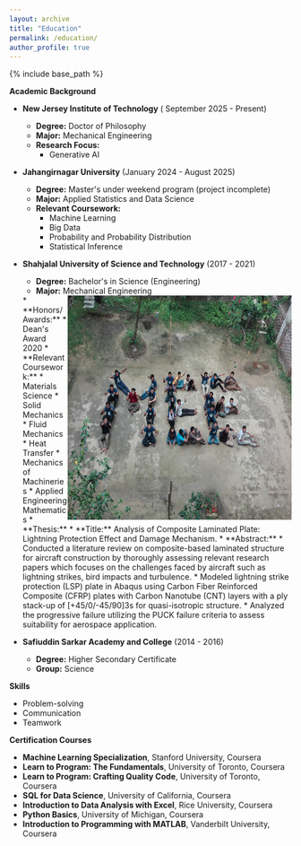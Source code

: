 ```yaml
---
layout: archive
title: "Education"
permalink: /education/
author_profile: true
---
```


{% include base_path %}
<!--
    [Mechanical Engineering](/images/MEE.jpg){: .align-right width = "50px" height="50"}
-->


**Academic Background**
* **New Jersey Institute of Technology** ( September 2025 - Present)
    * **Degree:** Doctor of Philosophy
    * **Major:** Mechanical Engineering
    * **Research Focus:**
        * Generative AI
 

* **Jahangirnagar University** (January 2024 - August 2025)
    * **Degree:** Master's under weekend program (project incomplete)
    * **Major:** Applied Statistics and Data Science
    * **Relevant Coursework:**
        * Machine Learning
        * Big Data
        * Probability and Probability Distribution
        * Statistical Inference

* **Shahjalal University of Science and Technology** (2017 - 2021)
    * **Degree:** Bachelor's in Science (Engineering)
    * **Major:** Mechanical Engineering
    <img align="right" width="400" height="400" src="/images/MEE.jpg">
    * **Honors/Awards:** 
        * Dean's Award 2020
    * **Relevant Coursework:**
        * Materials Science
        * Solid Mechanics
        * Fluid Mechanics
        * Heat Transfer
        * Mechanics of Machineries
        * Applied Engineering Mathematics
    * **Thesis:** 
        * **Title:**  Analysis of Composite Laminated Plate: Lightning Protection Effect and Damage Mechanism.
        * **Abstract:** 
        * Conducted a literature review on composite-based laminated structure for aircraft construction by thoroughly assessing relevant research papers which focuses on the challenges faced by aircraft such as lightning strikes, bird impacts and turbulence.
        * Modeled lightning strike protection (LSP) plate in Abaqus using Carbon Fiber Reinforced Composite (CFRP) plates with Carbon Nanotube (CNT) layers with a ply stack-up of [+45/0/-45/90]3s for quasi-isotropic structure.
        * Analyzed the progressive failure utilizing the PUCK failure criteria to assess suitability for aerospace application.


* **Safiuddin Sarkar Academy and College** (2014 - 2016)
    * **Degree:** Higher Secondary Certificate
    * **Group:** Science

**Skills**
* Problem-solving
* Communication
* Teamwork

**Certification Courses**

* **Machine Learning Specialization**, Stanford University, Coursera
* **Learn to Program: The Fundamentals**, University of Toronto, Coursera
* **Learn to Program: Crafting Quality Code**, University of Toronto, Coursera
* **SQL for Data Science**, University of California, Coursera
* **Introduction to Data Analysis with Excel**, Rice University, Coursera
* **Python Basics**, University of Michigan, Coursera
* **Introduction to Programming with MATLAB**, Vanderbilt University, Coursera
